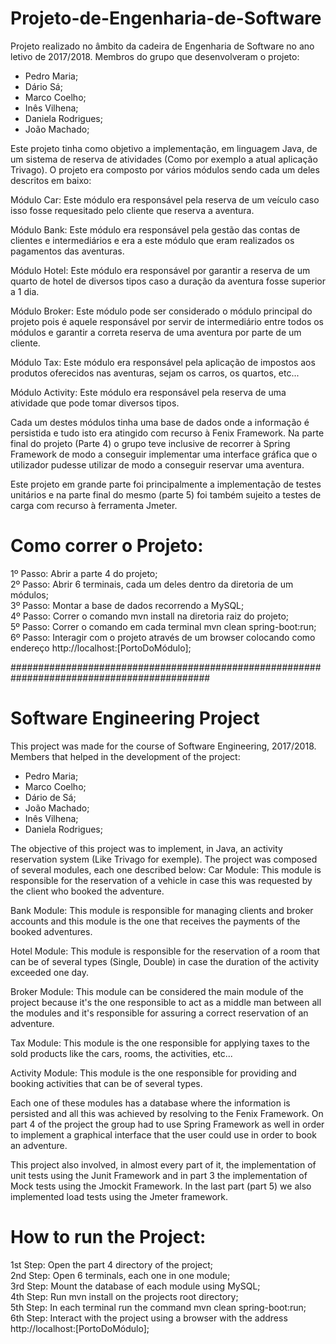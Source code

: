 # Projeto-de-Engenharia-de-Software
Projeto realizado no âmbito da cadeira de Engenharia de Software no ano letivo de 2017/2018. Membros do grupo que desenvolveram o projeto:
- Pedro Maria;
- Dário Sá;
- Marco Coelho;
- Inês Vilhena;
- Daniela Rodrigues;
- João Machado;


Este projeto tinha como objetivo a implementação, em linguagem Java, de um sistema de reserva de atividades (Como por exemplo a atual aplicação Trivago). O projeto era composto por vários módulos sendo cada um deles descritos em baixo:

Módulo Car: Este módulo era responsável pela reserva de um veículo caso isso fosse requesitado pelo cliente que reserva a aventura. 

Módulo Bank: Este módulo era responsável pela gestão das contas de clientes e intermediários e era a este módulo que eram realizados os pagamentos das aventuras.

Módulo Hotel: Este módulo era responsável por garantir a reserva de um quarto de hotel de diversos tipos caso a duração da aventura fosse superior a 1 dia.

Módulo Broker: Este módulo pode ser considerado o módulo principal do projeto pois é aquele responsável por servir de intermediário entre todos os módulos e garantir a correta reserva de uma aventura por parte de um cliente.

Módulo Tax: Este módulo era responsável pela aplicação de impostos aos produtos oferecidos nas aventuras, sejam os carros, os quartos, etc...

Módulo Activity: Este módulo era responsável pela reserva de uma atividade que pode tomar diversos tipos.

Cada um destes módulos tinha uma base de dados onde a informação é persistida e tudo isto era atingido com recurso à Fenix Framework. Na parte final do projeto (Parte 4) o grupo teve inclusive de recorrer à Spring Framework de modo a conseguir implementar uma interface gráfica que o utilizador pudesse utilizar de modo a conseguir reservar uma aventura.

Este projeto em grande parte foi principalmente a implementação de testes unitários e na parte final do mesmo (parte 5) foi também sujeito a testes de carga com recurso à ferramenta Jmeter.

# Como correr o Projeto:  
1º Passo: Abrir a parte 4 do projeto;  
2º Passo: Abrir 6 terminais, cada um deles dentro da diretoria de um módulos;  
3º Passo: Montar a base de dados recorrendo a MySQL;  
4º Passo: Correr o comando mvn install na diretoria raiz do projeto;  
5º Passo: Correr o comando em cada terminal mvn clean spring-boot:run;  
6º Passo: Interagir com o projeto através de um browser colocando como endereço http://localhost:[PortoDoMódulo];  

############################################################################################

# Software Engineering Project
This project was made for the course of Software Engineering, 2017/2018. Members that helped in the development of the project:
- Pedro Maria;
- Marco Coelho;
- Dário de Sá;
- João Machado;
- Inês Vilhena;
- Daniela Rodrigues;

The objective of this project was to implement, in Java, an activity reservation system (Like Trivago for exemple). The project was composed of several modules, each one described below:
Car Module: This module is responsible for the reservation of a vehicle in case this was requested by the client who booked the adventure.

Bank Module: This module is responsible for managing clients and broker accounts and this module is the one that receives the payments of the booked adventures.

Hotel Module: This module is responsible for the reservation of a room that can be of several types (Single, Double) in case the duration of the activity exceeded one day.

Broker Module: This module can be considered the main module of the project because it's the one responsible to act as a middle man between all the modules and it's responsible for assuring a correct reservation of an adventure.

Tax Module: This module is the one responsible for applying taxes to the sold products like the cars, rooms, the activities, etc...

Activity Module: This module is the one responsible for providing and booking activities that can be of several types.

Each one of these modules has a database where the information is persisted and all this was achieved by resolving to the Fenix Framework. On part 4 of the project the group had to use Spring Framework as well in order to implement a graphical interface that the user could use in order to book an adventure.

This project also involved, in almost every part of it, the implementation of unit tests using the Junit Framework and in part 3 the implementation of Mock tests using the Jmockit Framework. In the last part (part 5) we also implemented load tests using the Jmeter framework.

# How to run the Project:  
1st Step: Open the part 4 directory of the project;  
2nd Step: Open 6 terminals, each one in one module;  
3rd Step: Mount the database of each module using MySQL;  
4th Step: Run mvn install on the projects root directory;  
5th Step: In each terminal run the command mvn clean spring-boot:run;  
6th Step: Interact with the project using a browser with the address http://localhost:[PortoDoMódulo]; 
